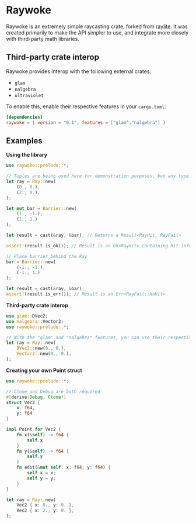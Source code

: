 # Raywoke

Raywoke is an extremely simple raycasting crate, forked from [raylite](https://github.com/heyimrein/raylite). It was created primarily to make the API simpler to use, and integrate more closely with third-party math libraries.

## Third-party crate interop

Raywoke provides interop with the following external crates:
- `glam`
- `nalgebra`
- `ultraviolet`

To enable this, enable their respective features in your `cargo.toml`:

```toml
[dependencies]
raywoke = { version = "0.1", features = ["glam","nalgebra"] }
```

## Examples

**Using the library**
```rust
use raywoke::prelude::*;

// Tuples are being used here for demonstration purposes, but any type which implements the Point trait will work
let ray = Ray::new(
	(0., 0.),
	(2., 0.),
);

let mut bar = Barrier::new(
	(1., -1.),
	(1., 1.)
);

let result = cast(&ray, &bar); // Returns a Result<RayHit, RayFail>

assert!(result.is_ok()); // Result is an Ok<RayHit> containing hit info

// Place barrier behind the Ray
bar = Barrier::new(
	(-1., -1.),
	(-1., 1.)
);

let result = cast(&ray, &bar);
assert!(result.is_err()); // Result is an Err<RayFail::NoHit>
```

**Third-party crate interop**
```rust
use glam::DVec2;
use nalgebra::Vector2;
use raywoke::prelude::*;

// With the "glam" and "nalgebra" features, you can use their respective Vector structs
let ray = Ray::new(
	DVec2::new(0., 0.),
	Vector2::new(0., 0.),
);
```

**Creating your own Point struct**
```rust
use raywoke::prelude::*;

// Clone and Debug are both required
#[derive(Debug, Clone)]
struct Vec2 {
	x: f64,
	y: f64
}

impl Point for Vec2 {
	fn x(&self) -> f64 {
		self.x
	}
	fn y(&self) -> f64 {
		self.y
	}
	fn edit(&mut self, x: f64, y: f64) {
		self.x = x;
		self.y = y;
	}
}

let ray = Ray::new(
	Vec2 { x: 0., y: 0. },
	Vec2 { x: 2., y: 0. },
);
```

